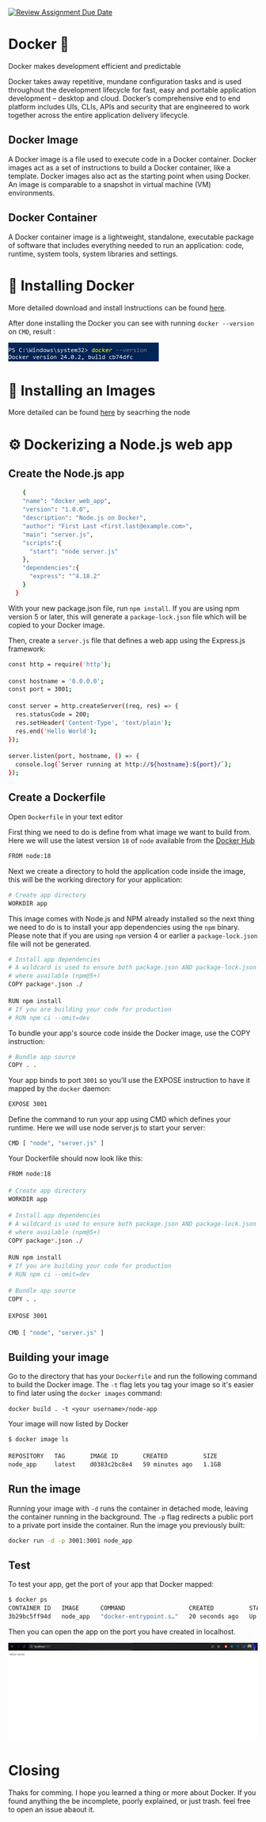 [![Review Assignment Due Date](https://classroom.github.com/assets/deadline-readme-button-24ddc0f5d75046c5622901739e7c5dd533143b0c8e959d652212380cedb1ea36.svg)](https://classroom.github.com/a/nj7iw4Wb)
# Docker 🐋

Docker makes development efficient and predictable

Docker takes away repetitive, mundane configuration tasks and is used throughout the development lifecycle for fast, easy and portable application development – desktop and cloud. Docker’s comprehensive end to end platform includes UIs, CLIs, APIs and security that are engineered to work together across the entire application delivery lifecycle.

## Docker Image

A Docker image is a file used to execute code in a Docker container. Docker images act as a set of instructions to build a Docker container, like a template. Docker images also act as the starting point when using Docker. An image is comparable to a snapshot in virtual machine (VM) environments.

## Docker Container

A Docker container image is a lightweight, standalone, executable package of software that includes everything needed to run an application: code, runtime, system tools, system libraries and settings.

# 🔨 Installing Docker

More detailed download and install instructions can be found [here](https://docs.docker.com/get-docker/).

After done installing the Docker you can see with running `docker --version` on `CMD`, result :

![image](image/doecker%20version.JPG)

# 🔨 Installing an Images
More detailed can be found [here](https://hub.docker.com/_/node) by seacrhing the node

 # ⚙️ Dockerizing a Node.js web app
## Create the Node.js app

```bash
    {
    "name": "docker_web_app",
    "version": "1.0.0",
    "description": "Node.js on Docker",
    "author": "First Last <first.last@example.com>",
    "main": "server.js",
    "scripts":{
      "start": "node server.js"
    },
    "dependencies":{
      "express": "^4.18.2"
    }
  }
```
With your new package.json file, run `npm install`. If you are using npm version 5 or later, this will generate a `package-lock.json` file which will be copied to your Docker image.

Then, create a `server.js` file that defines a web app using the Express.js framework:

```bash
const http = require('http');

const hostname = '0.0.0.0';
const port = 3001;

const server = http.createServer((req, res) => {
  res.statusCode = 200;
  res.setHeader('Content-Type', 'text/plain');
  res.end('Hello World');
});

server.listen(port, hostname, () => {
  console.log(`Server running at http://${hostname}:${port}/`);
});
```

## Create a Dockerfile

Open `Dockerfile` in your text editor

First thing we need to do is define  from what image we want to build from. Here we will use the latest version `18` of `node` available from the [Docker Hub](https://hub.docker.com/)

```bash
FROM node:18
```
Next we create a directory to hold the application code inside the image, this will be the working directory for your application:

```bash
# Create app directory
WORKDIR app
```
This image comes with Node.js and NPM already installed so the next thing we need to do is to install your app dependencies using the `npm` binary. Please note that if you are using `npm` version 4 or earlier a `package-lock.json` file will not be generated.


```bash
# Install app dependencies
# A wildcard is used to ensure both package.json AND package-lock.json are copied
# where available (npm@5+)
COPY package*.json ./

RUN npm install
# If you are building your code for production
# RUN npm ci --omit=dev
```

To bundle your app's source code inside the Docker image, use the COPY instruction:

```bash
# Bundle app source
COPY . .
```

Your app binds to port `3001` so you'll use the EXPOSE instruction to have it mapped by the `docker` daemon:

```bash
EXPOSE 3001
```

Define the command to run your app using CMD which defines your runtime. Here we will use node server.js to start your server:

```bash
CMD [ "node", "server.js" ]
```
Your Dockerfile should now look like this:

```bash
FROM node:18

# Create app directory
WORKDIR app

# Install app dependencies
# A wildcard is used to ensure both package.json AND package-lock.json are copied
# where available (npm@5+)
COPY package*.json ./

RUN npm install
# If you are building your code for production
# RUN npm ci --omit=dev

# Bundle app source
COPY . .

EXPOSE 3001

CMD [ "node", "server.js" ]
```

## Building your image
Go to the directory that has your `Dockerfile` and run the following command to build the Docker image. The `-t` flag lets you tag your image so it's easier to find later using the `docker images` command:

`docker build . -t <your username>/node-app`

Your image will now listed by Docker 

```bash
$ docker image ls

REPOSITORY   TAG       IMAGE ID       CREATED          SIZE
node_app     latest    d0383c2bc8e4   59 minutes ago   1.1GB
```
## Run the image

Running your image with `-d` runs the container in detached mode, leaving the container running in the background. The `-p` flag redirects a public port to a private port inside the container. Run the image you previously built:

```bash
docker run -d -p 3001:3001 node_app
```

## Test
To test your app, get the port of your app that Docker mapped:

```bash
$ docker ps
CONTAINER ID   IMAGE      COMMAND                  CREATED          STATUS          PORTS                    NAMES
3b29bc5ff94d   node_app   "docker-entrypoint.s…"   20 seconds ago   Up 19 seconds   0.0.0.0:3001->3001/tcp   lucid_shockley

```

Then you can open the app on the port you have created in localhost.

![result](image/result.JPG)

# Closing
 Thaks for comming. I hope you learned a thing or more  about Docker. If you found anything the be incomplete, poorly explained, or just trash. feel free to open an issue abaout it.


